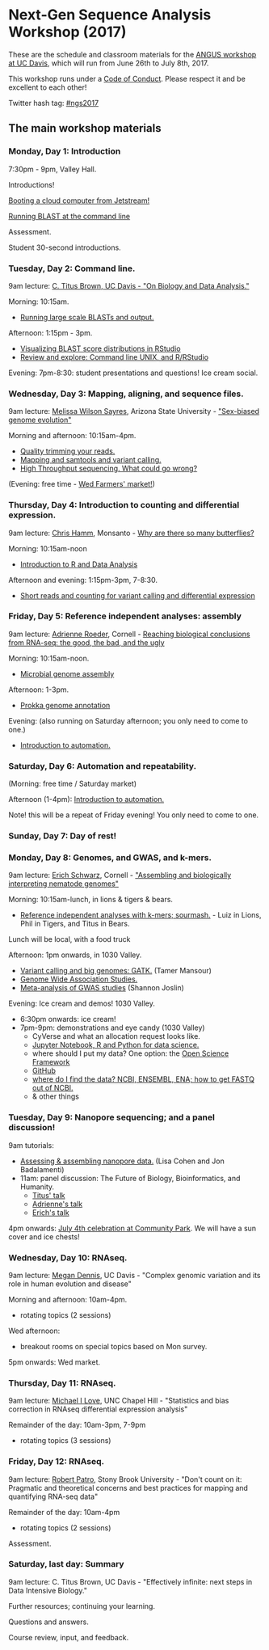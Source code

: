 # Next-Gen Sequence Analysis Workshop (2017)

These are the schedule and classroom materials for the
[ANGUS workshop at UC Davis](http://ivory.idyll.org/dibsi/ANGUS.html),
which will run from June 26th to July 8th, 2017.

This workshop runs under a [Code of Conduct](code-of-conduct.html). Please
respect it and be excellent to each other!

Twitter hash tag: [#ngs2017](https://twitter.com/search?f=tweets&q=%23ngs2017&src=typd)

## The main workshop materials

### Monday, Day 1: Introduction

7:30pm - 9pm, Valley Hall.

Introductions!

[Booting a cloud computer from Jetstream!](jetstream/boot.html)

[Running BLAST at the command line](running-command-line-blast.html)

Assessment.

Student 30-second introductions.

### Tuesday, Day 2: Command line.

9am lecture: [C. Titus Brown, UC Davis - "On Biology and Data Analysis."](https://osf.io/nsab3/)

Morning: 10:15am.
* [Running large scale BLASTs and output.](running-blast-large-scale.html)

Afternoon: 1:15pm - 3pm.
* [Visualizing BLAST score distributions in RStudio](visualizing-blast-scores-with-RStudio.html)
* [Review and explore: Command line UNIX, and R/RStudio](command-line-and-rstudio.html)

Evening: 7pm-8:30: student presentations and questions! Ice cream social.

### Wednesday, Day 3: Mapping, aligning, and sequence files.

9am lecture:
[Melissa Wilson Sayres](http://www.wilsonsayreslab.org/), Arizona State University - ["Sex-biased genome evolution"](https://osf.io/czj42/)

Morning and afternoon: 10:15am-4pm.
* [Quality trimming your reads.](quality-trimming.html)
* [Mapping and samtools and variant calling.](variant-calling.html)
* [High Throughput sequencing. What could go wrong?](https://github.com/wltrimbl/whatcouldgowrong)

(Evening: free time - [Wed Farmers' market!](http://www.davisfarmersmarket.org/))

### Thursday, Day 4: Introduction to counting and differential expression.

9am lecture: [Chris Hamm](https://butterflyology.github.io/about-me.html), Monsanto - [Why are there so many butterflies?](https://osf.io/3j5yf/)

Morning: 10:15am-noon
* [Introduction to R and Data Analysis](introduction-to-R-and-dataframes.html)

Afternoon and evening: 1:15pm-3pm, 7-8:30.
* [Short reads and counting for variant calling and differential expression](counting.html)

### Friday, Day 5: Reference independent analyses: assembly

9am lecture: [Adrienne Roeder](http://roeder.wicmb.cornell.edu/), Cornell - [Reaching biological conclusions from RNA-seq: the good, the bad, and the ugly](https://osf.io/qz3m6/)

Morning: 10:15am-noon.
* [Microbial genome assembly](genome-assembly.html)

Afternoon: 1-3pm.
* [Prokka genome annotation](prokka_genome_annotation.html)

Evening: (also running on Saturday afternoon; you only need to come to one.)
* [Introduction to automation.](introduction-to-automation.html)

### Saturday, Day 6: Automation and repeatability.

(Morning: free time / Saturday market)

Afternoon (1-4pm): [Introduction to automation.](introduction-to-automation.html)

Note! this will be a repeat of Friday evening! You only need to come to one.

### Sunday, Day 7: Day of rest!

### Monday, Day 8: Genomes, and GWAS, and k-mers.

9am lecture: [Erich Schwarz](https://mbg.cornell.edu/people/erich-schwarz), Cornell - ["Assembling and biologically interpreting nematode genomes"](https://osf.io/9yu76/)

Morning: 10:15am-lunch, in lions & tigers & bears.
* [Reference independent analyses with k-mers; sourmash.](kmers-and-sourmash.html) - Luiz in Lions, Phil in Tigers, and Titus in Bears.

Lunch will be local, with a food truck

Afternoon: 1pm onwards, in 1030 Valley.
* [Variant calling and big genomes: GATK.](GATK_pipeline.html) (Tamer Mansour)
* [Genome Wide Association Studies.](GWAS.html)
* [Meta-analysis of GWAS studies](meta_GWAS.html) (Shannon Joslin)
   
Evening: Ice cream and demos! 1030 Valley.
* 6:30pm onwards: ice cream!
* 7pm-9pm: demonstrations and eye candy (1030 Valley)
  - CyVerse and what an allocation request looks like.
  - [Jupyter Notebook, R and Python for data science.](Jupyter-Notebook-Notes.html)
  - where should I put my data? One option: the [Open Science Framework](the_osf.html)
  - [GitHub](github.html)
  - [where do I find the data? NCBI, ENSEMBL, ENA; how to get FASTQ out of NCBI.](database_resources.html)
  - & other things

### Tuesday, Day 9: Nanopore sequencing; and a panel discussion!

9am tutorials:
* [Assessing & assembling nanopore data.](analyzing_nanopore_data.html) (Lisa Cohen and Jon Badalamenti)
* 11am: panel discussion: The Future of Biology, Bioinformatics, and Humanity.
   * [Titus' talk](https://osf.io/zbqtv/)
   * [Adrienne's talk](https://osf.io/8mb2y/)
   * [Erich's talk](https://osf.io/5sr93/)

4pm onwards: [July 4th celebration at Community Park](http://cityofdavis.org/city-hall/city-manager-s-office/community-events/fourth-of-july). We will have a sun cover and ice chests!

### Wednesday, Day 10: RNAseq.

9am lecture: [Megan Dennis](http://www.dennislab.org/), UC Davis - "Complex genomic variation and its role in human evolution and disease"

Morning and afternoon: 10am-4pm.
* rotating topics (2 sessions)

Wed afternoon:
* breakout rooms on special topics based on Mon survey.

5pm onwards: Wed market.

### Thursday, Day 11: RNAseq.

9am lecture: [Michael I Love](https://mikelove.github.io/), UNC Chapel Hill - "Statistics and bias correction in RNAseq differential expression analysis"

Remainder of the day: 10am-3pm, 7-9pm
* rotating topics (3 sessions)

### Friday, Day 12: RNAseq.

9am lecture: [Robert Patro](http://www.robpatro.com/redesign/), Stony Brook University - "Don't count on it: Pragmatic and theoretical concerns and best practices for mapping and quantifying RNA-seq data"

Remainder of the day: 10am-4pm
* rotating topics (2 sessions)

Assessment.

### Saturday, last day: Summary

9am lecture: C. Titus Brown, UC Davis - "Effectively infinite: next steps in Data Intensive Biology."

Further resources; continuing your learning.

Questions and answers.

Course review, input, and feedback.
